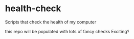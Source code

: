 # health-check

Scripts that check the health of my computer

this repo will be populated with lots of fancy checks
Exciting?
